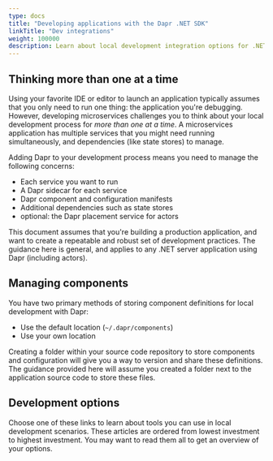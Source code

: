 ```yaml
---
type: docs
title: "Developing applications with the Dapr .NET SDK"
linkTitle: "Dev integrations"
weight: 100000
description: Learn about local development integration options for .NET Dapr applications
---
```


## Thinking more than one at a time

Using your favorite IDE or editor to launch an application typically assumes that you only need to run one thing: the application you're debugging. However, developing microservices challenges you to think about your local development process for *more than one at a time*. A microservices application has multiple services that you might need running simultaneously, and dependencies (like state stores) to manage.

Adding Dapr to your development process means you need to manage the following concerns:

- Each service you want to run
- A Dapr sidecar for each service
- Dapr component and configuration manifests 
- Additional dependencies such as state stores
- optional: the Dapr placement service for actors

This document assumes that you're building a production application, and want to create a repeatable and robust set of development practices. The guidance here is general, and applies to any .NET server application using Dapr (including actors).

## Managing components

You have two primary methods of storing component definitions for local development with Dapr:

- Use the default location (`~/.dapr/components`)
- Use your own location 

Creating a folder within your source code repository to store components and configuration will give you a way to version and share these definitions. The guidance provided here will assume you created a folder next to the application source code to store these files.

## Development options

Choose one of these links to learn about tools you can use in local development scenarios. These articles are ordered from lowest investment to highest investment. You may want to read them all to get an overview of your options.
